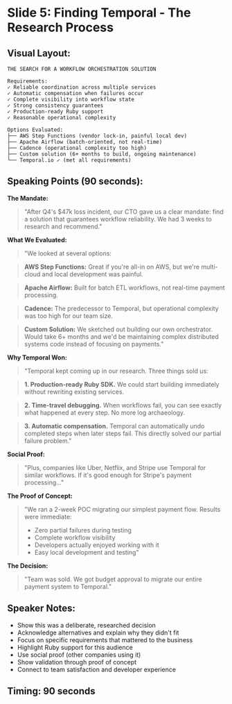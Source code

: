 # Slide 5: Finding Temporal - The Research Process

## Visual Layout:
```
THE SEARCH FOR A WORKFLOW ORCHESTRATION SOLUTION

Requirements:
✓ Reliable coordination across multiple services
✓ Automatic compensation when failures occur
✓ Complete visibility into workflow state
✓ Strong consistency guarantees
✓ Production-ready Ruby support
✓ Reasonable operational complexity

Options Evaluated:
├── AWS Step Functions (vendor lock-in, painful local dev)
├── Apache Airflow (batch-oriented, not real-time)
├── Cadence (operational complexity too high)
├── Custom solution (6+ months to build, ongoing maintenance)
└── Temporal.io ✓ (met all requirements)
```

## Speaking Points (90 seconds):

**The Mandate:**
> "After Q4's $47k loss incident, our CTO gave us a clear mandate: find a solution that guarantees workflow reliability. We had 3 weeks to research and recommend."

**What We Evaluated:**
> "We looked at several options:

> **AWS Step Functions:** Great if you're all-in on AWS, but we're multi-cloud and local development was painful.

> **Apache Airflow:** Built for batch ETL workflows, not real-time payment processing.

> **Cadence:** The predecessor to Temporal, but operational complexity was too high for our team size.

> **Custom Solution:** We sketched out building our own orchestrator. Would take 6+ months and we'd be maintaining complex distributed systems code instead of focusing on payments."

**Why Temporal Won:**
> "Temporal kept coming up in our research. Three things sold us:

> **1. Production-ready Ruby SDK.** We could start building immediately without rewriting existing services.

> **2. Time-travel debugging.** When workflows fail, you can see exactly what happened at every step. No more log archaeology.

> **3. Automatic compensation.** Temporal can automatically undo completed steps when later steps fail. This directly solved our partial failure problem."

**Social Proof:**
> "Plus, companies like Uber, Netflix, and Stripe use Temporal for similar workflows. If it's good enough for Stripe's payment processing..."

**The Proof of Concept:**
> "We ran a 2-week POC migrating our simplest payment flow. Results were immediate:
> - Zero partial failures during testing
> - Complete workflow visibility  
> - Developers actually enjoyed working with it
> - Easy local development and testing"

**The Decision:**
> "Team was sold. We got budget approval to migrate our entire payment system to Temporal."

## Speaker Notes:
- Show this was a deliberate, researched decision
- Acknowledge alternatives and explain why they didn't fit
- Focus on specific requirements that mattered to the business
- Highlight Ruby support for this audience
- Use social proof (other companies using it)
- Show validation through proof of concept
- Connect to team satisfaction and developer experience

## Timing: 90 seconds